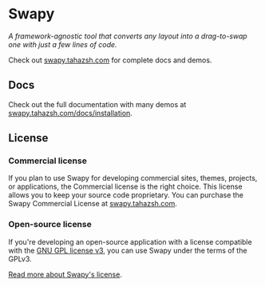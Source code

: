 # Swapy

_A framework-agnostic tool that converts any layout into a drag-to-swap one with
just a few lines of code._

Check out [swapy.tahazsh.com](https://swapy.tahazsh.com/) for complete docs and
demos.

## Docs

Check out the full documentation with many demos at
[swapy.tahazsh.com/docs/installation](https://swapy.tahazsh.com/docs/installation).

## License

### Commercial license

If you plan to use Swapy for developing commercial sites, themes, projects, or
applications, the Commercial license is the right choice. This license allows
you to keep your source code proprietary. You can purchase the Swapy Commercial
License at [swapy.tahazsh.com](https://swapy.tahazsh.com/license).

### Open-source license

If you're developing an open-source application with a license compatible with
the [GNU GPL license v3](https://www.gnu.org/licenses/gpl-3.0.html), you can use
Swapy under the terms of the GPLv3.

[Read more about Swapy's license](https://swapy.tahazsh.com/license).
